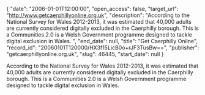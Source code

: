 {
  "date": "2006-01-01T12:00:00", 
  "open_access": false, 
  "target_url": "http://www.getcaerphillyonline.org.uk", 
  "description": "According to the National Survey for Wales 2012-2013, it was estimated that 40,000 adults  are currently considered digitally excluded in the Caerphilly borough. This is a Communities 2.0 is a Welsh Government programme designed to tackle digital exclusion in Wales. ", 
  "end_date": null, 
  "title": "Get Caerphilly Online", 
  "record_id": "20060101T120000/HX3f15LicB0o+rJF3TusBw==", 
  "publisher": "getcaerphillyonline.org.uk", 
  "slug": 46445, 
  "start_date": null
}

According to the National Survey for Wales 2012-2013, it was estimated that 40,000 adults  are currently considered digitally excluded in the Caerphilly borough. This is a Communities 2.0 is a Welsh Government programme designed to tackle digital exclusion in Wales. 